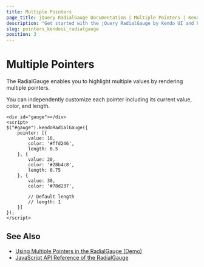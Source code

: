 ```yaml
---
title: Multiple Pointers
page_title: jQuery RadialGauge Documentation | Multiple Pointers | Kendo UI
description: "Get started with the jQuery RadialGauge by Kendo UI and highlight multiple values by rendering multiple pointers."
slug: pointers_kendoui_radialgauge
position: 3
---
```


# Multiple Pointers

The RadialGauge enables you to highlight multiple values by rendering multiple pointers.

You can independently customize each pointer including its current value, color, and length.

    <div id="gauge"></div>
    <script>
    $("#gauge").kendoRadialGauge({
        pointer: [{
            value: 10,
            color: '#ffd246',
            length: 0.5
        }, {
            value: 20,
            color: '#28b4c8',
            length: 0.75
        }, {
            value: 30,
            color: '#78d237',

            // Default length
            // length: 1
        }]
    });
    </script>

## See Also

* [Using Multiple Pointers in the RadialGauge (Demo)](https://demos.telerik.com/kendo-ui/radial-gauge/multiple-pointers)
* [JavaScript API Reference of the RadialGauge](/api/javascript/dataviz/ui/radialgauge)

